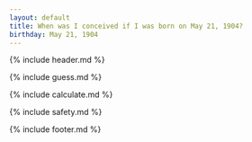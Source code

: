```yaml
---
layout: default
title: When was I conceived if I was born on May 21, 1904?
birthday: May 21, 1904
---
```


{% include header.md %}

{% include guess.md %}

{% include calculate.md %}

{% include safety.md %}

{% include footer.md %}



